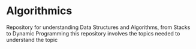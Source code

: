 # Algorithmics
Repository for understanding Data Structures and Algorithms, from Stacks to Dynamic Programming this repository involves the topics needed to understand the topic 
